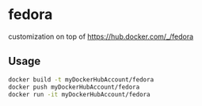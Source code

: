 # fedora
customization on top of <https://hub.docker.com/_/fedora>

## Usage

```sh
docker build -t myDockerHubAccount/fedora
docker push myDockerHubAccount/fedora
docker run -it myDockerHubAccount/fedora
```
